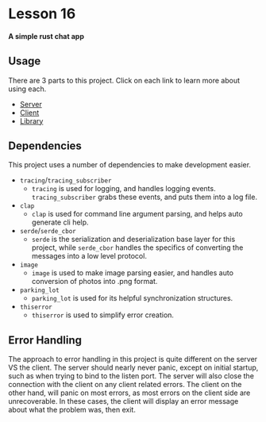 # Lesson 16
#### A simple rust chat app


## Usage
There are 3 parts to this project.  Click on each link to learn more about using each.
- [Server](./server/README.md)
- [Client](./client/README.md)
- [Library](./rust_chat/README.md)

## Dependencies
This project uses a number of dependencies to make development easier.
- `tracing`/`tracing_subscriber`
  - `tracing` is used for logging, and handles logging events.  `tracing_subscriber` grabs these events, and puts them into a log file.
- `clap`
  - `clap` is used for command line argument parsing, and helps auto generate cli help.
- `serde`/`serde_cbor`
  - `serde` is the serialization and deserialization base layer for this project, while `serde_cbor` handles the specifics of converting the messages into a low level protocol.
- `image`
  - `image` is used to make image parsing easier, and handles auto conversion of photos into .png format.
- `parking_lot`
  - `parking_lot` is used for its helpful synchronization structures.
- `thiserror`
  - `thiserror` is used to simplify error creation.

## Error Handling
The approach to error handling in this project is quite different on the server VS the client.
The server should nearly never panic, except on initial startup, such as when trying to bind to the listen port.
The server will also close the connection with the client on any client related errors.
The client on the other hand, will panic on most errors, as most errors on the client side are unrecoverable.
In these cases, the client will display an error message about what the problem was, then exit.